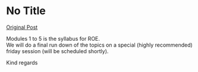 # No Title

[Original Post](https://discourse.onlinedegree.iitm.ac.in/t/168449/53)

<p>Modules 1 to 5 is the syllabus for ROE.<br>
We will do a final run down of the topics on a special (highly recommended) friday session (will be scheduled shortly).</p>
<p>Kind regards</p>